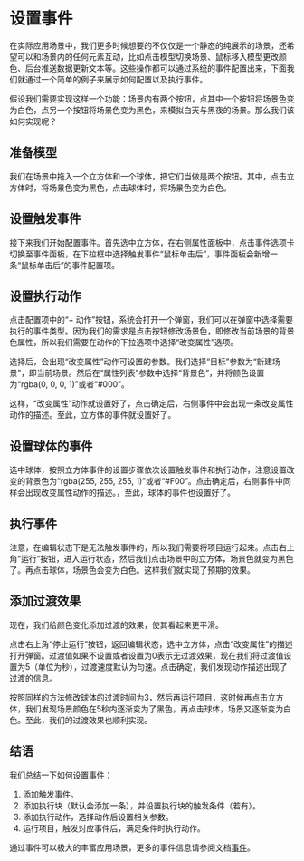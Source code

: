 # 设置事件
在实际应用场景中，我们更多时候想要的不仅仅是一个静态的纯展示的场景，还希望可以和场景内的任何元素互动，比如点击模型切换场景、鼠标移入模型更改颜色、后台推送数据更新文本等。这些操作都可以通过系统的事件配置出来，下面我们就通过一个简单的例子来展示如何配置以及执行事件。

假设我们需要实现这样一个功能：场景内有两个按钮，点其中一个按钮将场景色变为白色，点另一个按钮将场景色变为黑色，来模拟白天与黑夜的场景。那么我们该如何实现呢？
## 准备模型
我们在场景中拖入一个立方体和一个球体，把它们当做是两个按钮。其中，点击立方体时，将场景色变为黑色，点击球体时，将场景色变为白色。
## 设置触发事件
接下来我们开始配置事件。首先选中立方体，在右侧属性面板中，点击事件选项卡切换至事件面板，在下拉框中选择触发事件“鼠标单击后”，事件面板会新增一条“鼠标单击后”的事件配置项。
## 设置执行动作
点击配置项中的“+ 动作”按钮，系统会打开一个弹窗，我们可以在弹窗中选择需要执行的事件类型。因为我们的需求是点击按钮修改场景色，即修改当前场景的背景色属性，所以我们需要在动作的下拉选项中选择“改变属性”选项。

选择后，会出现“改变属性”动作可设置的参数。我们选择“目标”参数为“新建场景”，即当前场景。然后在“属性列表”参数中选择“背景色”，并将颜色设置为“rgba(0, 0, 0, 1)”或者“#000”。

这样，“改变属性”动作就设置好了，点击确定后，右侧事件中会出现一条改变属性动作的描述。至此，立方体的事件就设置好了。
## 设置球体的事件
选中球体，按照立方体事件的设置步骤依次设置触发事件和执行动作，注意设置改变的背景色为“rgba(255, 255, 255, 1)”或者“#F00”。点击确定后，右侧事件中同样会出现改变属性动作的描述。，至此，球体的事件也设置好了。
## 执行事件
注意，在编辑状态下是无法触发事件的，所以我们需要将项目运行起来。点击右上角“运行”按钮，进入运行状态，然后我们点击场景中的立方体，场景色就变为黑色了。再点击球体，场景色会变为白色。这样我们就实现了预期的效果。
## 添加过渡效果
现在，我们给颜色变化添加过渡的效果，使其看起来更平滑。

点击右上角“停止运行”按钮，返回编辑状态，选中立方体，点击“改变属性”的描述打开弹窗。过渡值如果不设置或者设置为0表示无过渡效果，现在我们将过渡值设置为5（单位为秒），过渡速度默认为匀速。点击确定，我们发现动作描述出现了过渡的信息。

按照同样的方法修改球体的过渡时间为3，然后再运行项目，这时候再点击立方体，我们发现场景颜色在5秒内逐渐变为了黑色，再点击球体，场景又逐渐变为白色。至此，我们的过渡效果也顺利实现。
## 结语
我们总结一下如何设置事件：

1. 添加触发事件。
2. 添加执行块（默认会添加一条），并设置执行块的触发条件（若有）。
3. 添加执行动作，选择动作后设置相关参数。
4. 运行项目，触发对应事件后，满足条件时执行动作。

通过事件可以极大的丰富应用场景，更多的事件信息请参阅文档[事件](https://www.yuque.com/u479944/afy6zg/rgaemno7s36dlwc1)。

